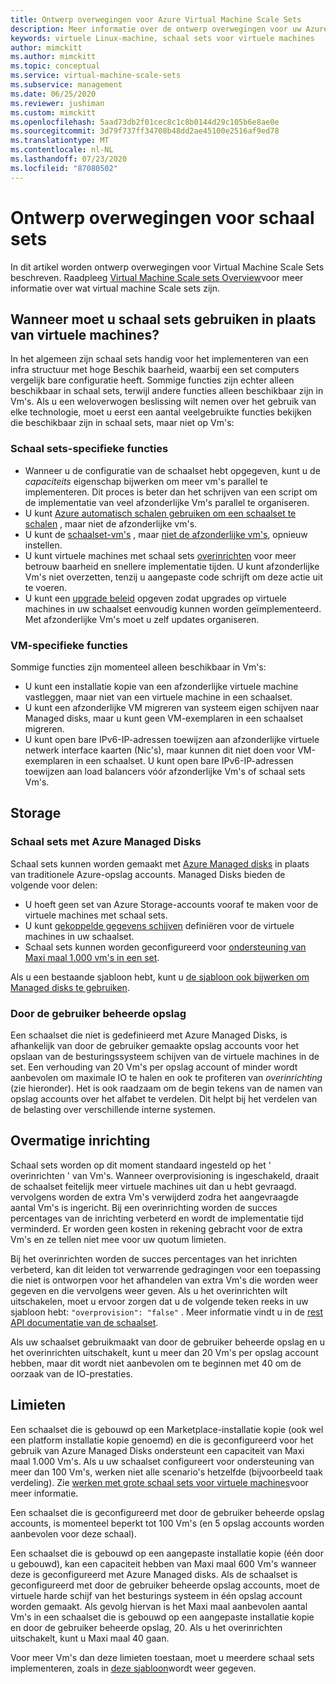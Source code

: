 ```yaml
---
title: Ontwerp overwegingen voor Azure Virtual Machine Scale Sets
description: Meer informatie over de ontwerp overwegingen voor uw Azure-Virtual Machine Scale Sets. Functies van schaal sets vergelijken met VM-functies.
keywords: virtuele Linux-machine, schaal sets voor virtuele machines
author: mimckitt
ms.author: mimckitt
ms.topic: conceptual
ms.service: virtual-machine-scale-sets
ms.subservice: management
ms.date: 06/25/2020
ms.reviewer: jushiman
ms.custom: mimckitt
ms.openlocfilehash: 5aad73db2f01cec8c1c8b0144d29c105b6e8ae0e
ms.sourcegitcommit: 3d79f737ff34708b48dd2ae45100e2516af9ed78
ms.translationtype: MT
ms.contentlocale: nl-NL
ms.lasthandoff: 07/23/2020
ms.locfileid: "87080502"
---
```

# <a name="design-considerations-for-scale-sets"></a>Ontwerp overwegingen voor schaal sets
In dit artikel worden ontwerp overwegingen voor Virtual Machine Scale Sets beschreven. Raadpleeg [Virtual Machine Scale sets Overview](./overview.md)voor meer informatie over wat virtual machine Scale sets zijn.

## <a name="when-to-use-scale-sets-instead-of-virtual-machines"></a>Wanneer moet u schaal sets gebruiken in plaats van virtuele machines?
In het algemeen zijn schaal sets handig voor het implementeren van een infra structuur met hoge Beschik baarheid, waarbij een set computers vergelijk bare configuratie heeft. Sommige functies zijn echter alleen beschikbaar in schaal sets, terwijl andere functies alleen beschikbaar zijn in Vm's. Als u een weloverwogen beslissing wilt nemen over het gebruik van elke technologie, moet u eerst een aantal veelgebruikte functies bekijken die beschikbaar zijn in schaal sets, maar niet op Vm's:

### <a name="scale-set-specific-features"></a>Schaal sets-specifieke functies

- Wanneer u de configuratie van de schaalset hebt opgegeven, kunt u de *capaciteits* eigenschap bijwerken om meer vm's parallel te implementeren. Dit proces is beter dan het schrijven van een script om de implementatie van veel afzonderlijke Vm's parallel te organiseren.
- U kunt [Azure automatisch schalen gebruiken om een schaalset te schalen](./virtual-machine-scale-sets-autoscale-overview.md) , maar niet de afzonderlijke vm's.
- U kunt de [schaalset-vm's](/rest/api/compute/virtualmachinescalesets/reimage) , maar [niet de afzonderlijke vm's](/rest/api/compute/virtualmachines), opnieuw instellen.
- U kunt virtuele machines met schaal sets [overinrichten](#overprovisioning) voor meer betrouw baarheid en snellere implementatie tijden. U kunt afzonderlijke Vm's niet overzetten, tenzij u aangepaste code schrijft om deze actie uit te voeren.
- U kunt een [upgrade beleid](./virtual-machine-scale-sets-upgrade-scale-set.md) opgeven zodat upgrades op virtuele machines in uw schaalset eenvoudig kunnen worden geïmplementeerd. Met afzonderlijke Vm's moet u zelf updates organiseren.

### <a name="vm-specific-features"></a>VM-specifieke functies

Sommige functies zijn momenteel alleen beschikbaar in Vm's:

- U kunt een installatie kopie van een afzonderlijke virtuele machine vastleggen, maar niet van een virtuele machine in een schaalset.
- U kunt een afzonderlijke VM migreren van systeem eigen schijven naar Managed disks, maar u kunt geen VM-exemplaren in een schaalset migreren.
- U kunt open bare IPv6-IP-adressen toewijzen aan afzonderlijke virtuele netwerk interface kaarten (Nic's), maar kunnen dit niet doen voor VM-exemplaren in een schaalset. U kunt open bare IPv6-IP-adressen toewijzen aan load balancers vóór afzonderlijke Vm's of schaal sets Vm's.

## <a name="storage"></a>Storage

### <a name="scale-sets-with-azure-managed-disks"></a>Schaal sets met Azure Managed Disks
Schaal sets kunnen worden gemaakt met [Azure Managed disks](../virtual-machines/windows/managed-disks-overview.md) in plaats van traditionele Azure-opslag accounts. Managed Disks bieden de volgende voor delen:
- U hoeft geen set van Azure Storage-accounts vooraf te maken voor de virtuele machines met schaal sets.
- U kunt [gekoppelde gegevens schijven](virtual-machine-scale-sets-attached-disks.md) definiëren voor de virtuele machines in uw schaalset.
- Schaal sets kunnen worden geconfigureerd voor [ondersteuning van Maxi maal 1.000 vm's in een set](virtual-machine-scale-sets-placement-groups.md). 

Als u een bestaande sjabloon hebt, kunt u [de sjabloon ook bijwerken om Managed disks te gebruiken](virtual-machine-scale-sets-convert-template-to-md.md).

### <a name="user-managed-storage"></a>Door de gebruiker beheerde opslag
Een schaalset die niet is gedefinieerd met Azure Managed Disks, is afhankelijk van door de gebruiker gemaakte opslag accounts voor het opslaan van de besturingssysteem schijven van de virtuele machines in de set. Een verhouding van 20 Vm's per opslag account of minder wordt aanbevolen om maximale IO te halen en ook te profiteren van _overinrichting_ (zie hieronder). Het is ook raadzaam om de begin tekens van de namen van opslag accounts over het alfabet te verdelen. Dit helpt bij het verdelen van de belasting over verschillende interne systemen. 


## <a name="overprovisioning"></a>Overmatige inrichting
Schaal sets worden op dit moment standaard ingesteld op het ' overinrichten ' van Vm's. Wanneer overprovisioning is ingeschakeld, draait de schaalset feitelijk meer virtuele machines uit dan u hebt gevraagd. vervolgens worden de extra Vm's verwijderd zodra het aangevraagde aantal Vm's is ingericht. Bij een overinrichting worden de succes percentages van de inrichting verbeterd en wordt de implementatie tijd verminderd. Er worden geen kosten in rekening gebracht voor de extra Vm's en ze tellen niet mee voor uw quotum limieten.

Bij het overinrichten worden de succes percentages van het inrichten verbeterd, kan dit leiden tot verwarrende gedragingen voor een toepassing die niet is ontworpen voor het afhandelen van extra Vm's die worden weer gegeven en die vervolgens weer geven. Als u het overinrichten wilt uitschakelen, moet u ervoor zorgen dat u de volgende teken reeks in uw sjabloon hebt: `"overprovision": "false"` . Meer informatie vindt u in de [rest API documentatie van de schaalset](/rest/api/virtualmachinescalesets/create-or-update-a-set).

Als uw schaalset gebruikmaakt van door de gebruiker beheerde opslag en u het overinrichten uitschakelt, kunt u meer dan 20 Vm's per opslag account hebben, maar dit wordt niet aanbevolen om te beginnen met 40 om de oorzaak van de IO-prestaties. 

## <a name="limits"></a>Limieten
Een schaalset die is gebouwd op een Marketplace-installatie kopie (ook wel een platform installatie kopie genoemd) en die is geconfigureerd voor het gebruik van Azure Managed Disks ondersteunt een capaciteit van Maxi maal 1.000 Vm's. Als u uw schaalset configureert voor ondersteuning van meer dan 100 Vm's, werken niet alle scenario's hetzelfde (bijvoorbeeld taak verdeling). Zie [werken met grote schaal sets voor virtuele machines](virtual-machine-scale-sets-placement-groups.md)voor meer informatie. 

Een schaalset die is geconfigureerd met door de gebruiker beheerde opslag accounts, is momenteel beperkt tot 100 Vm's (en 5 opslag accounts worden aanbevolen voor deze schaal).

Een schaalset die is gebouwd op een aangepaste installatie kopie (één door u gebouwd), kan een capaciteit hebben van Maxi maal 600 Vm's wanneer deze is geconfigureerd met Azure Managed disks. Als de schaalset is geconfigureerd met door de gebruiker beheerde opslag accounts, moet de virtuele harde schijf van het besturings systeem in één opslag account worden gemaakt. Als gevolg hiervan is het Maxi maal aanbevolen aantal Vm's in een schaalset die is gebouwd op een aangepaste installatie kopie en door de gebruiker beheerde opslag, 20. Als u het overinrichten uitschakelt, kunt u Maxi maal 40 gaan.

Voor meer Vm's dan deze limieten toestaan, moet u meerdere schaal sets implementeren, zoals in [deze sjabloon](https://github.com/Azure/azure-quickstart-templates/tree/master/301-custom-images-at-scale)wordt weer gegeven.
